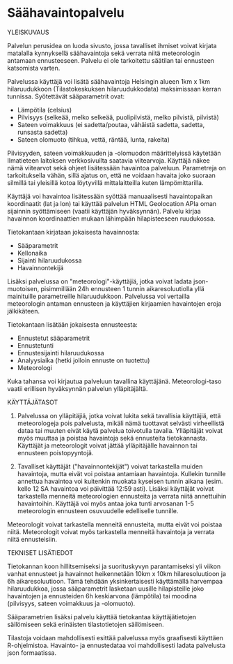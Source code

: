 # Säähavaintopalvelu
YLEISKUVAUS

Palvelun perusidea on luoda sivusto, jossa tavalliset ihmiset voivat kirjata matalalla kynnyksellä säähavaintoja sekä verrata niitä meteorologin antamaan ennusteeseen. Palvelu ei ole tarkoitettu säätilan tai ennusteen katsomista varten.

Palvelussa käyttäjä voi lisätä säähavaintoja Helsingin alueen 1km x 1km hilaruudukkoon (Tilastokeskuksen hilaruudukkodata) maksimissaan kerran tunnissa. Syötettävät sääparametrit ovat:
- Lämpötila (celsius)
- Pilvisyys (selkeää, melko selkeää, puolipilvistä, melko pilvistä, pilvistä)
- Sateen voimakkuus (ei sadetta/poutaa, vähäistä sadetta, sadetta, runsasta sadetta)
- Sateen olomuoto (tihkua, vettä, räntää, lunta, rakeita)
  
Pilvisyyden, sateen voimakkuuden ja -olomuodon määrittelyissä käytetään Ilmatieteen laitoksen verkkosivuilta saatavia viitearvoja. Käyttäjä näkee nämä viitearvot sekä ohjeet lisätessään havaintoa palveluun. Parametreja on tarkoituksella vähän, sillä ajatus on, että ne voidaan havaita joko suoraan silmillä tai yleisillä kotoa löytyvillä mittalaitteilla kuten lämpömittarilla.

Käyttäjä voi havaintoa lisätessään syöttää manuaalisesti havaintopaikan koordinaatit (lat ja lon) tai käyttää palvelun HTML Geolocation APIa oman sijainnin syöttämiseen (vaatii käyttäjän hyväksynnän). Palvelu kirjaa havainnon koordinaattien mukaan lähimpään hilapisteeseen ruudukossa.

Tietokantaan kirjataan jokaisesta havainnosta:
- Sääparametrit
- Kellonaika
- Sijainti hilaruudukossa
- Havainnontekijä


Lisäksi palvelussa on "meteorologi"-käyttäjiä, jotka voivat ladata json-muotoisen, pisimmillään 24h ennusteen 1 tunnin aikaresoluutiolla yllä mainituille parametreille hilaruudukkoon. Palvelussa voi vertailla meteorologin antaman ennusteen ja käyttäjien kirjaamien havaintojen eroja jälkikäteen.

Tietokantaan lisätään jokaisesta ennusteesta:
- Ennustetut sääparametrit
- Ennustetunti
- Ennustesijainti hilaruudukossa
- Analyysiaika (hetki jolloin ennuste on tuotettu)
- Meteorologi

Kuka tahansa voi kirjautua palveluun tavallina käyttäjänä. Meteorologi-taso vaatii erillisen hyväksynnän palvelun ylläpitäjältä.

KÄYTTÄJÄTASOT

1. Palvelussa on ylläpitäjiä, jotka voivat lukita sekä tavallisia käyttäjiä, että meteorologeja pois palvelusta, mikäli nämä tuottavat selvästi virheellistä dataa tai muuten eivät käytä palvelua toivotulla tavalla. Ylläpitäjät voivat myös muuttaa ja poistaa havaintoja sekä ennusteita tietokannasta. Käyttäjät ja meteorologit voivat jättää ylläpitäjälle havainnon tai ennusteen poistopyyntojä.

2. Tavalliset käyttäjät ("havainnontekijät") voivat tarkastella muiden havaintoja, mutta eivät voi poistaa antamiaan havaintoja. Kullekin tunnille annettua havaintoa voi kuitenkin muokata kyseisen tunnin aikana (esim. kello 12 SA havaintoa voi päivittää 12:59 asti). Lisäksi käyttäjät voivat tarkastella menneitä meteorologien ennusteita ja verrata niitä annettuihin havaintoihin. Käyttäjä voi myös antaa joka tunti arvosanan 1-5 meteorologin ennusteen osuvuudelle edelliselle tunnille.

Meteorologit voivat tarkastella menneitä ennusteita, mutta eivät voi poistaa niitä. Meteorologit voivat myös tarkastella menneitä havaintoja ja verrata niitä ennusteisiin.

TEKNISET LISÄTIEDOT

Tietokannan koon hillitsemiseksi ja suorituskyvyn parantamiseksi yli viikon vanhat ennusteet ja havainnot heikennetään 10km x 10km hilaresoluutioon ja 6h aikaresoluutioon. Tämä tehdään yksinkertaisesti käyttämällä harvempaa hilaruudukkoa, jossa sääparametrit lasketaan uusille hilapisteille joko havaintojen ja ennusteiden 6h keskiarvona (lämpötila) tai moodina (pilvisyys, sateen voimakkuus ja -olomuoto).

Sääparametrien lisäksi palvelu käyttää tietokantaa käyttäjätietojen säilömiseen sekä erinäisten tilastotietojen säilömiseen.

Tilastoja voidaan mahdollisesti esittää palvelussa myös graafisesti käyttäen R-ohjelmistoa. Havainto- ja ennustedataa voi mahdollisesti ladata palvelusta json formaatissa.
